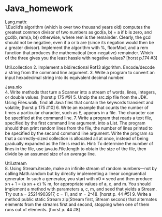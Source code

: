 # Java_homework

Lang.math:		
1.Euclid’s algorithm (which is over two thousand years old) computes the greatest common divisor of two numbers as gcd(a, b) = a if b is zero, and gcd(b, rem(a, b)) otherwise, where rem is the remainder. Clearly, the gcd should not be negative, even if a or b are (since its negation would then be a greater divisor). Implement the algorithm with %, floorMod, and a rem function that produces the mathematical (non-negative) remainder. Which of the three gives you the least hassle with negative values? [horst p.174 #3]           

Util.collection	
2. Implement a bidirectional Rot13 algorithm. Encode/decode a string from the command line argument.
3. Write a program to convert an input hexadecimal string into its equivalent decimal number.		

Java.nio	
4. Write methods that turn a Scanner into a stream of words, lines, integers, or double values. [horst.p 175 #9]
5. Unzip the src.zip file from the JDK. Using Files.walk, find all Java files that contain the keywords transient and volatile; [horst.p 175 #10]
6. Write an example that counts the number of times a particular character, such as E, appears in a file. The character can be specified at the command line.
7. Write a program that reads a text file, specified by the first command line argument, into a List. The program should then print random lines from the file, the number of lines printed to be specified by the second command line argument. Write the program so that a correctly-sized collection is allocated all at once, instead of being gradually expanded as the file is read in. Hint: To determine the number of lines in the file, use java.io.File.length to obtain the size of the file, then divide by an assumed size of an average line.

Util.stream		
8. Using Stream.iterate, make an infinite stream of random numbers—not by calling Math.random but by directly implementing a linear congruential generator. In such a generator, you start with x0 = seed and then produce xn + 1 = (a xn + c) % m, for appropriate values of a, c, and m. You should implement a method with parameters a, c, m, and seed that yields a Stream. Try out a = 25214903917, c = 11, and m = 2^48. [horst p. 44 #5]
9. Write a method public static Stream zip(Stream first, Stream second) that alternates elements from the streams first and second, stopping when one of them runs out of elements. [horst p. 44 #8]
